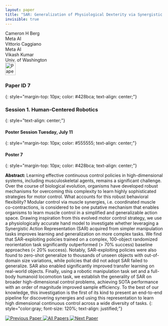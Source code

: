 ```yaml
---
layout: paper
title: "SAR: Generalization of Physiological Dexterity via Synergistic Action Representation"
invisible: true
---
```

<div class="paper-authors">
<div class="paper-author-box">
    <div class="paper-author-name">Cameron H Berg</div>
    <div class="paper-author-uni">Meta AI</div>
</div>
<div class="paper-author-box">
    <div class="paper-author-name">Vittorio Caggiano</div>
    <div class="paper-author-uni">Meta AI</div>
</div>
<div class="paper-author-box">
    <div class="paper-author-name">Vikash Kumar</div>
    <div class="paper-author-uni">Univ. of Washington</div>
</div>

</div><div class="paper-pdf">
<div> <a href="http://www.roboticsproceedings.org/rss19/p007.pdf"><img src="{{ site.baseurl }}/images/paper_link.png" alt="Paper Website" width = "33"  height = "40"/></a> </div>
</div>

### Paper ID 7
{: style="margin-top: 10px; color: #428bca; text-align: center;"}

### Session 1. Human-Centered Robotics
{: style="text-align: center;"}

#### Poster Session Tuesday, July 11
{: style="margin-top: 10px; color: #555555; text-align: center;"}

#### Poster 7
{: style="margin-top: 10px; color: #428bca; text-align: center;"}

<b style="color: black;">Abstract: </b>Learning effective continuous control policies in high-dimensional systems, including musculoskeletal agents, remains a significant challenge. Over the course of biological evolution, organisms have developed robust mechanisms for overcoming this complexity to learn highly sophisticated strategies for motor control. What accounts for this robust behavioral flexibility? Modular control via muscle synergies, i.e. coordinated muscle co-contractions, is considered to be one putative mechanism that enables organisms to learn muscle control in a simplified and generalizable action space. Drawing inspiration from this evolved motor control strategy, we use a physiologically accurate hand model to investigate whether leveraging a Synergistic Action Representation (SAR) acquired from simpler manipulation tasks improves learning and generalization on more complex tasks. We find that SAR-exploiting policies trained on a complex, 100-object randomized reorientation task significantly outperformed (> 70% success) baseline approaches (< 20% success). Notably, SAR-exploiting policies were also found to zero-shot generalize to thousands of unseen objects with out-of-domain size variations, while policies that did not adopt SAR failed to generalize. SAR also enabled significantly improved transfer learning on real-world objects. Finally, using a robotic manipulation task set and a full-body humanoid locomotion task, we establish the generality of SAR on broader high-dimensional control problems, achieving SOTA performance with an order of magnitude improved sample efficiency. To the best of our knowledge, this investigation is the first of its kind to present an end-to-end pipeline for discovering synergies and using this representation to learn high dimensional continuous control across a wide diversity of tasks.
{: style="color:gray; font-size: 120%; text-align: justified;"}


<div class="paper-menu">
<a href="{{ site.baseurl }}/program/papers/006/"> <img src="{{ site.baseurl }}/images/previous_paper_icon.png" alt="Previous Paper" title="Previous Paper"/> </a>
<a href="{{ site.baseurl }}/program/papers"><img src="{{ site.baseurl }}/images/overview_icon.png" alt="All Papers" title="All Papers"/> </a>
<a href="{{ site.baseurl }}/program/papers/008/"> <img src="{{ site.baseurl }}/images/next_paper_icon.png" alt="Next Paper" title="Next Paper"/> </a>

</div>
